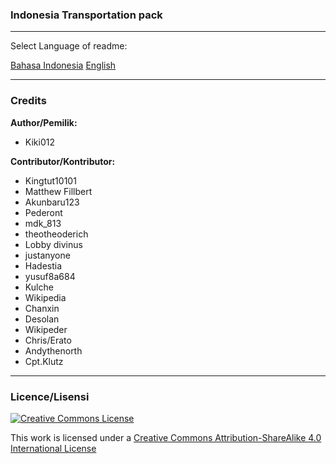 ### Indonesia Transportation pack 
___
Select Language of readme:


[Bahasa Indonesia](Readme_IDN.md) [English](Readme_ENUK.md)
___
### Credits
**Author/Pemilik:**
- Kiki012 

**Contributor/Kontributor:**
- Kingtut10101
- Matthew Fillbert
- Akunbaru123
- Pederont
- mdk_813
- theotheoderich
- Lobby divinus
- justanyone
- Hadestia
- yusuf8a684
- Kulche
- Wikipedia
- Chanxin
- Desolan
- Wikipeder
- Chris/Erato
- Andythenorth
- Cpt.Klutz

___
### Licence/Lisensi
[<img alt="Creative Commons License" style="border-width:0" src="https://i.creativecommons.org/l/by-sa/4.0/88x31.png" />](http://creativecommons.org/licenses/by-sa/4.0/)

This work is licensed under a [Creative Commons Attribution-ShareAlike 4.0 International License](http://creativecommons.org/licenses/by-sa/4.0/)
